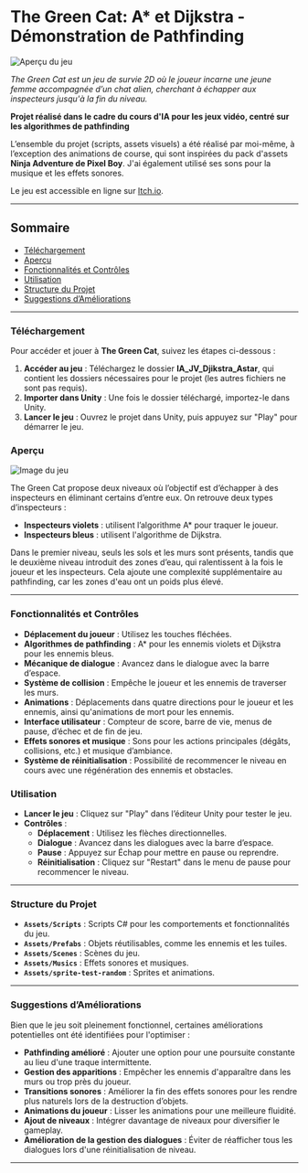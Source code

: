 # The Green Cat: A* et Dijkstra - Démonstration de Pathfinding

![Aperçu du jeu](https://github.com/user-attachments/assets/a8d562cb-1b9c-41d3-a40d-33ad2a6b3ef1)

_The Green Cat est un jeu de survie 2D où le joueur incarne une jeune femme accompagnée d’un chat alien, cherchant à échapper aux inspecteurs jusqu'à la fin du niveau._

**Projet réalisé dans le cadre du cours d'IA pour les jeux vidéo, centré sur les algorithmes de pathfinding**

L’ensemble du projet (scripts, assets visuels) a été réalisé par moi-même, à l’exception des animations de course, qui sont inspirées du pack d'assets **Ninja Adventure de Pixel Boy**. J'ai également utilisé ses sons pour la musique et les effets sonores.

Le jeu est accessible en ligne sur [Itch.io](https://ameiswhattodo.itch.io/astar-djikstra-survivor).

---

## Sommaire

- [Téléchargement](#téléchargement)
- [Aperçu](#aperçu)
- [Fonctionnalités et Contrôles](#fonctionnalités-et-contrôles)
- [Utilisation](#utilisation)
- [Structure du Projet](#structure-du-projet)
- [Suggestions d’Améliorations](#suggestions-daméliorations)

---

### Téléchargement

Pour accéder et jouer à **The Green Cat**, suivez les étapes ci-dessous :

1. **Accéder au jeu** : Téléchargez le dossier **IA_JV_Djikstra_Astar**, qui contient les dossiers nécessaires pour le projet (les autres fichiers ne sont pas requis).
2. **Importer dans Unity** : Une fois le dossier téléchargé, importez-le dans Unity.
3. **Lancer le jeu** : Ouvrez le projet dans Unity, puis appuyez sur "Play" pour démarrer le jeu.


### Aperçu

![Image du jeu](https://github.com/user-attachments/assets/4ae1818e-b192-4967-978e-62c670471108)

The Green Cat propose deux niveaux où l’objectif est d’échapper à des inspecteurs en éliminant certains d’entre eux. On retrouve deux types d’inspecteurs :
- **Inspecteurs violets** : utilisent l’algorithme A* pour traquer le joueur.
- **Inspecteurs bleus** : utilisent l'algorithme de Dijkstra.

Dans le premier niveau, seuls les sols et les murs sont présents, tandis que le deuxième niveau introduit des zones d’eau, qui ralentissent à la fois le joueur et les inspecteurs. Cela ajoute une complexité supplémentaire au pathfinding, car les zones d'eau ont un poids plus élevé.

---

### Fonctionnalités et Contrôles

- **Déplacement du joueur** : Utilisez les touches fléchées.
- **Algorithmes de pathfinding** : A* pour les ennemis violets et Dijkstra pour les ennemis bleus.
- **Mécanique de dialogue** : Avancez dans le dialogue avec la barre d’espace.
- **Système de collision** : Empêche le joueur et les ennemis de traverser les murs.
- **Animations** : Déplacements dans quatre directions pour le joueur et les ennemis, ainsi qu'animations de mort pour les ennemis.
- **Interface utilisateur** : Compteur de score, barre de vie, menus de pause, d’échec et de fin de jeu.
- **Effets sonores et musique** : Sons pour les actions principales (dégâts, collisions, etc.) et musique d’ambiance.
- **Système de réinitialisation** : Possibilité de recommencer le niveau en cours avec une régénération des ennemis et obstacles.

### Utilisation

- **Lancer le jeu** : Cliquez sur "Play" dans l’éditeur Unity pour tester le jeu.
- **Contrôles** :
  - **Déplacement** : Utilisez les flèches directionnelles.
  - **Dialogue** : Avancez dans les dialogues avec la barre d’espace.
  - **Pause** : Appuyez sur Échap pour mettre en pause ou reprendre.
  - **Réinitialisation** : Cliquez sur "Restart" dans le menu de pause pour recommencer le niveau.

---

### Structure du Projet

- **`Assets/Scripts`** : Scripts C# pour les comportements et fonctionnalités du jeu.
- **`Assets/Prefabs`** : Objets réutilisables, comme les ennemis et les tuiles.
- **`Assets/Scenes`** : Scènes du jeu.
- **`Assets/Musics`** : Effets sonores et musiques.
- **`Assets/sprite-test-random`** : Sprites et animations.

---

### Suggestions d’Améliorations

Bien que le jeu soit pleinement fonctionnel, certaines améliorations potentielles ont été identifiées pour l'optimiser :

- **Pathfinding amélioré** : Ajouter une option pour une poursuite constante au lieu d'une traque intermittente.
- **Gestion des apparitions** : Empêcher les ennemis d'apparaître dans les murs ou trop près du joueur.
- **Transitions sonores** : Améliorer la fin des effets sonores pour les rendre plus naturels lors de la destruction d’objets.
- **Animations du joueur** : Lisser les animations pour une meilleure fluidité.
- **Ajout de niveaux** : Intégrer davantage de niveaux pour diversifier le gameplay.
- **Amélioration de la gestion des dialogues** : Éviter de réafficher tous les dialogues lors d'une réinitialisation de niveau.

--- 
